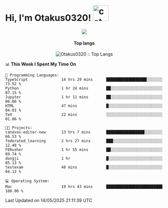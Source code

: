 <h1> Hi, I'm Otakus0320! <img src="https://media.giphy.com/media/mGcNjsfWAjY5AEZNw6/giphy.gif" width="50" alt="cat"></h1>

<p align="center"><a href="https://wakatime.com/@044d69d0-1253-4f60-96b6-5d19a0f9dde5"><img src="https://wakatime.com/badge/user/044d69d0-1253-4f60-96b6-5d19a0f9dde5.svg" /></a></p>

<h4 align="center">Top langs</h4>

<p align="center"><img src="https://github-readme-stats.vercel.app/api/top-langs/?username=Otakus0320&langs_count=10&theme=tokyonight&layout=compact&timestamp={{random_number}}" alt="Otakus0320 :: Top Langs" /></p>

<!--START_SECTION:waka-->
📊 **This Week I Spent My Time On** 

```text
💬 Programming Languages: 
TypeScript               14 hrs 29 mins      ██████████████████░░░░░░░   73.52 % 
Python                   1 hr 24 mins        ██░░░░░░░░░░░░░░░░░░░░░░░   07.15 % 
Jupyter                  1 hr 11 mins        ██░░░░░░░░░░░░░░░░░░░░░░░   06.06 % 
HTML                     47 mins             █░░░░░░░░░░░░░░░░░░░░░░░░   04.01 % 
TeX                      22 mins             ░░░░░░░░░░░░░░░░░░░░░░░░░   01.86 % 

🐱‍💻 Projects: 
canavas-editor-new       13 hrs 7 mins       █████████████████░░░░░░░░   66.53 % 
federated_learning       2 hrs 27 mins       ███░░░░░░░░░░░░░░░░░░░░░░   12.48 % 
FERusher                 1 hr 55 mins        ██░░░░░░░░░░░░░░░░░░░░░░░   09.74 % 
dongji                   1 hr                █░░░░░░░░░░░░░░░░░░░░░░░░   05.13 % 
testexam                 48 mins             █░░░░░░░░░░░░░░░░░░░░░░░░   04.12 % 

💻 Operating System: 
Mac                      19 hrs 43 mins      █████████████████████████   100.00 % 
```


 Last Updated on 14/05/2025 21:11:39 UTC
<!--END_SECTION:waka-->
